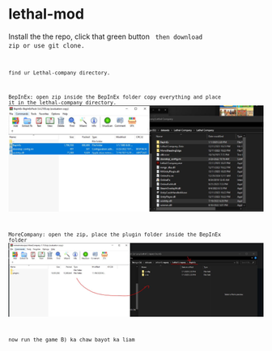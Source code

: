 # lethal-mod

Install the the repo, click that green button <code> then download zip or use git clone. <code>

find ur Lethal-company directory.

BepInEx: open zip inside the BepInEx folder copy everything and place it in the lethal-company directory.
![alt text](https://github.com/foolsonlyfoods/lethal-mod/blob/main/tutorial/Capture.JPG?raw=true)

MoreCompany: open the zip, place the plugin folder inside the BepInEx folder
![alt text](https://github.com/foolsonlyfoods/lethal-mod/blob/main/tutorial/Capture1.JPG?raw=true)

now run the game B) ka chaw
bayot ka liam

